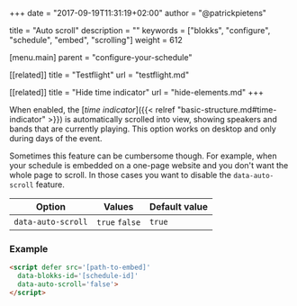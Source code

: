 +++
date            = "2017-09-19T11:31:19+02:00"
author          = "@patrickpietens"

title           = "Auto scroll"
description     = ""
keywords        = ["blokks", "configure", "schedule", "embed", "scrolling"]
weight          = 612

[menu.main]
parent          = "configure-your-schedule"

[[related]]
title = "Testflight"
url = "testflight.md"

[[related]]
title = "Hide time indicator"
url = "hide-elements.md"
+++

When enabled, the [*time indicator*]({{< relref "basic-structure.md#time-indicator" >}}) is automatically scrolled into view, showing speakers and bands that are currently playing. This option works on desktop and only during days of the event.

<span class='note'>Sometimes this feature can be cumbersome though. For example, when your schedule is embedded on a one-page website and you don't want the whole page to scroll. In those cases you want to disable the `data-auto-scroll` feature.</span>

| Option | Values | Default value |
|--------|--------|---------------|
| `data-auto-scroll` | `true` `false` | `true`|

### Example

```html
<script	defer src='[path-to-embed]'
  data-blokks-id='[schedule-id]'
  data-auto-scroll='false'>
</script>
```